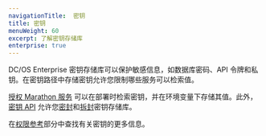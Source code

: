 ```yaml
---
navigationTitle:  密钥
title: 密钥
menuWeight: 60
excerpt: 了解密钥存储库
enterprise: true
---
```

<!-- The source repository for this topic is https://github.com/dcos/dcos-docs-site -->


DC/OS Enterprise 密钥存储库可以保护敏感信息，如数据库密码、API 令牌和私钥。在密钥路径中存储密钥允许您限制哪些服务可以检索值。

[授权 Marathon 服务](/mesosphere/dcos/cn/2.1//security/ent/#spaces) 可以在部署时检索密钥，并在环境变量下存储其值。此外，[密钥 API](/mesosphere/dcos/cn/2.1/security/ent/secrets/secrets-api/) 允许您[密封](/mesosphere/dcos/cn/2.1/security/ent/secrets/seal-store/)和[拆封](/mesosphere/dcos/cn/2.1/security/ent/secrets/unseal-store/)密钥存储库。

在[权限参考](/mesosphere/dcos/cn/2.1/security/ent/perms-reference/#secrets)部分中查找有关密钥的更多信息。
